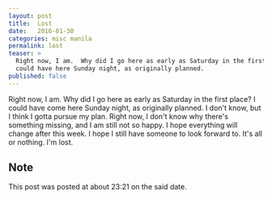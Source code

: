 ```yaml
---
layout: post
title:  Lost
date:   2016-01-30
categories: misc manila
permalink: lost
teaser: >
  Right now, I am.  Why did I go here as early as Saturday in the first place? I
  could have here Sunday night, as originally planned.
published: false
---
```


Right now, I am.  Why did I go here as early as Saturday in the first place?  I could have come here Sunday night, as originally planned.  I don't know, but I think I gotta pursue my plan.  Right now, I don't know why there's something missing, and I am still not so happy.  I hope everything will change after this week.  I hope I still have someone to look forward to.  It's all or nothing.  I'm lost.

## Note
This post was posted at about 23:21 on the said date.
